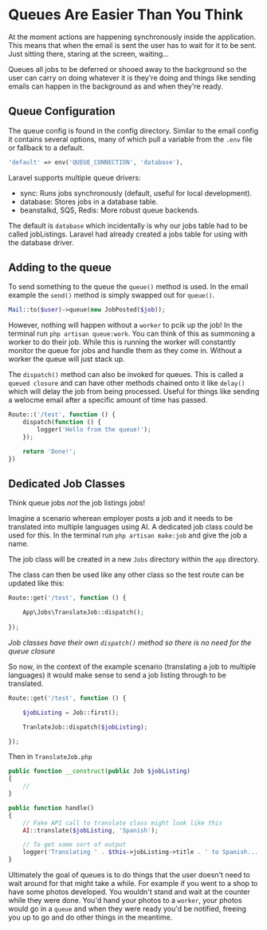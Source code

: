 # Queues Are Easier Than You Think
At the moment actions are happening synchronously inside the application. This means that when the email is sent the user has to wait for it to be sent. Just sitting there, staring at the screen, waiting...

Queues all jobs to be deferred or shooed away to the background so the user can carry on doing whatever it is they're doing and things like sending emails can happen in the background as and when they're ready.

## Queue Configuration
The queue config is found in the config directory. Similar to the email config it contains several options, many of which pull a variable from the `.env` file or fallback to a default.

```php
'default' => env('QUEUE_CONNECTION', 'database'),
```

Laravel supports multiple queue drivers:

* sync: Runs jobs synchronously (default, useful for local development).
* database: Stores jobs in a database table.
* beanstalkd, SQS, Redis: More robust queue backends.

The default is `database` which incidentally is why our jobs table had to be called jobListings. Laravel had already created a jobs table for using with the database driver.

## Adding to the queue
To send something to the queue the `queue()` method is used. In the email example the `send()` method is simply swapped out for `queue()`.
```php
Mail::to($user)->queue(new JobPosted($job));
```
However, nothing will happen without a `worker` to pcik up the job! In the terminal run `php artisan queue:work`. You can think of this as summoning a worker to do their job. While this is running the worker will constantly monitor the queue for jobs and handle them as they come in. Without a worker the queue will just stack up.

The `dispatch()` method can also be invoked for queues. This is called a `queued closure` and can have other methods chained onto it like `delay()` which will delay the job from being processed. Useful for things like sending a welocme email after a specific amount of time has passed.

```php
Route::('/test', function () {
    dispatch(function () {
        logger('Hello from the queue!');
    });

    return 'Done!';
})
```

## Dedicated Job Classes
Think queue jobs *not* the job listings jobs!

Imagine a scenario wherean employer posts a job and it needs to be translated into multiple languages using AI. A dedicated job class could be used for this. In the terminal run `php artisan make:job` and give the job a name.

The job class will be created in a new `Jobs` directory within the `app` directory.

The class can then be used like any other class so the test route can be updated like this:
```php
Route::get('/test', function () {

    App\Jobs\TranslateJob::dispatch();
    
});
```
*Job classes have their own `dispatch()` method so there is no need for the queue closure*

So now, in the context of the example scenario (translating a job to multiple languages) it would make sense to send a job listing through to be translated.

```php
Route::get('/test', function () {

    $jobListing = Job::first();

    TranlateJob::dispatch($jobListing);

});
```

Then in `TranslateJob.php`
```php
public function __construct(public Job $jobListing)
{
    //
}

public function handle()
{
    // Fake API call to translate class might look like this
    AI::translate($jobListing, 'Spanish');

    // To get some sort of output
    logger('Translating ' . $this->jobListing->title . ' to Spanish...');
}
```

Ultimately the goal of queues is to do things that the user doesn't need to wait around for that might take a while. For example if you went to a shop to have some photos developed. You wouldn't stand and wait at the counter while they were done. You'd hand your photos to a `worker`, your photos would go in a `queue` and when they were ready you'd be notified, freeing you up to go and do other things in the meantime.